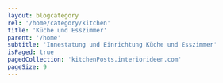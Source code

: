 ```yaml
---
layout: blogcategory
rel: '/home/category/kitchen'
title: 'Küche und Esszimmer'
parent: '/home'
subtitle: 'Innestatung und Einrichtung Küche und Esszimmer'
isPaged: true
pagedCollection: 'kitchenPosts.interiorideen.com'
pageSize: 9
---
```

